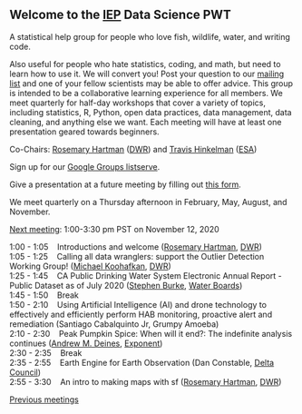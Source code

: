 ## Welcome to the [IEP](https://water.ca.gov/Programs/Environmental-Services/Interagency-Ecological-Program) Data Science PWT

A statistical help group for people who love fish, wildlife, water, and writing code.

Also useful for people who hate statistics, coding, and math, but need to learn how to use it. We will convert you! Post your question to our [mailing list](https://groups.google.com/g/bay-delta-datascience) and one of your fellow scientists may be able to offer advice. This group is intended to be a collaborative learning experience for all members. We meet quarterly for half-day workshops that cover a variety of topics, including statistics, R, Python, open data practices, data management, data cleaning, and anything else we want. Each meeting will have at least one presentation geared towards beginners.

Co-Chairs: [Rosemary Hartman](https://www.linkedin.com/in/rosemary-hartman-1b3b53bb/) ([DWR](https://water.ca.gov/)) and [Travis Hinkelman](https://www.travishinkelman.com/) ([ESA](https://esassoc.com/))

Sign up for our [Google Groups listserve](https://groups.google.com/g/bay-delta-datascience).

Give a presentation at a future meeting by filling out [this form](https://docs.google.com/forms/d/e/1FAIpQLSfJlYOBoqxdqHwain-XFrraKFtymYsTwxwBMKekBd0B98q5CA/viewform?usp=sf_link).

We meet quarterly on a Thursday afternoon in February, May, August, and November.

[Next meeting](https://gcc02.safelinks.protection.outlook.com/ap/t-59584e83/?url=https%3A%2F%2Fteams.microsoft.com%2Fl%2Fmeetup-join%2F19%253ameeting_OGY5OTZjOTUtNDQ1MS00Yjg5LTk0YTUtNzE3Y2E0ZWI3N2Ex%2540thread.v2%2F0%3Fcontext%3D%257b%2522Tid%2522%253a%2522b71d5652-4b83-4257-afcd-7fd177884564%2522%252c%2522Oid%2522%253a%2522984f44d5-4180-46ad-9b77-e367b17d9727%2522%257d&data=04%7C01%7C%7C03efc17c32bf46bcf63d08d87cef9e0d%7Cb71d56524b834257afcd7fd177884564%7C0%7C0%7C637396715879326044%7CUnknown%7CTWFpbGZsb3d8eyJWIjoiMC4wLjAwMDAiLCJQIjoiV2luMzIiLCJBTiI6Ik1haWwiLCJXVCI6Mn0%3D%7C1000&sdata=NcA3cN8NfXNdaRb5fe3aYsGfLhasS%2Bs6X3o2t3AtC2c%3D&reserved=0): 1:00-3:30 pm PST on November 12, 2020

1:00 - 1:05 &nbsp;&nbsp; Introductions and welcome ([Rosemary Hartman](https://www.linkedin.com/in/rosemary-hartman-1b3b53bb/), [DWR](https://water.ca.gov/))  
1:05 - 1:25 &nbsp;&nbsp; Calling all data wranglers: support the Outlier Detection Working Group! ([Michael Koohafkan](https://hydroecology.net/), [DWR](https://water.ca.gov/))  
1:25 - 1:45 &nbsp;&nbsp; CA Public Drinking Water System Electronic Annual Report - Public Dataset as of July 2020 ([Stephen Burke](https://www.linkedin.com/in/burkalopolis/), [Water Boards](https://www.waterboards.ca.gov/))  
1:45 - 1:50 &nbsp;&nbsp; Break  
1:50 - 2:10 &nbsp;&nbsp; Using Artificial Intelligence (AI) and drone technology to effectively and efficiently perform HAB monitoring, proactive alert and remediation (Santiago Cabalquinto Jr, Grumpy Amoeba)  
2:10 - 2:30 &nbsp;&nbsp; Peak Pumpkin Spice: When will it end?: The indefinite analysis continues ([Andrew M. Deines](https://www.exponent.com/professionals/d/deines-andrew-m), [Exponent](https://www.exponent.com))  
2:30 - 2:35 &nbsp;&nbsp; Break  
2:35 - 2:55 &nbsp;&nbsp; Earth Engine for Earth Observation (Dan Constable, [Delta Council](https://deltacouncil.ca.gov/))  
2:55 - 3:30 &nbsp;&nbsp; An intro to making maps with sf ([Rosemary Hartman](https://www.linkedin.com/in/rosemary-hartman-1b3b53bb/), [DWR](https://water.ca.gov/))

[Previous meetings](https://interagencyecologicalprogram.github.io/DataScience/agendas)


